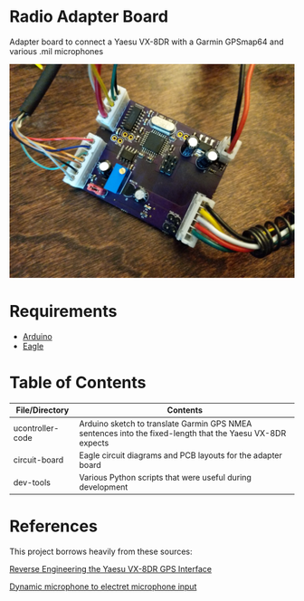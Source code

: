 # Radio Adapter Board
Adapter board to connect a Yaesu VX-8DR with a Garmin GPSmap64 and various .mil microphones

![alt text](https://github.com/paulmandal/radio-adapter/raw/master/pictures/finished_pcb.jpg "PCB")

# Requirements

- [Arduino](https://www.arduino.cc/en/Main/Software)
- [Eagle](https://www.autodesk.com/products/eagle/free-download)

# Table of Contents

| File/Directory | Contents |
|---|----|
| ucontroller-code | Arduino sketch to translate Garmin GPS NMEA sentences into the fixed-length that the Yaesu VX-8DR expects |
| circuit-board | Eagle circuit diagrams and PCB layouts for the adapter board |
| dev-tools | Various Python scripts that were useful during development |

# References

This project borrows heavily from these sources:

[Reverse Engineering the Yaesu VX-8DR GPS Interface](http://lingnik.com/2013/02/09/reverse-engineering-yaesu-vx-8dr-gps-interface.html)

[Dynamic microphone to electret microphone input](http://www.epanorama.net/circuits/dynamic_to_electretinput.html)

